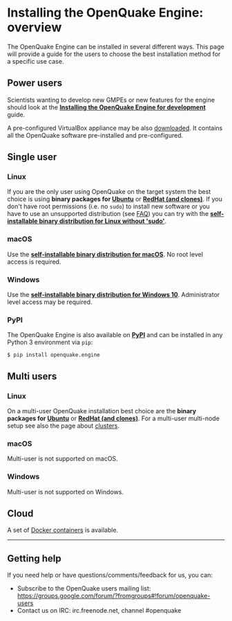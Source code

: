 # Installing the OpenQuake Engine: overview

The OpenQuake Engine can be installed in several different ways. This page will provide a guide for the users to choose the best installation method for a specific use case.

## Power users

Scientists wanting to develop new GMPEs or new features for the engine should look at the **[Installing the OpenQuake Engine for development](development.md)** guide.

A pre-configured VirtualBox appliance may be also [downloaded](https://downloads.openquake.org/ova/stable/). It contains all the OpenQuake software pre-installed and pre-configured.

## Single user

### Linux

If you are the only user using OpenQuake on the target system the best choice is using **binary packages for [Ubuntu](ubuntu.md)** or **[RedHat (and clones)](rhel.md)**.
If you don't have root permissions (i.e. no `sudo`) to install new software or you have to use an unsupported distribution (see [FAQ](faq.md#unsupported-operating-systems)) you can try with the **[self-installable binary distribution for Linux without 'sudo'](linux-generic.md)**.

### macOS

Use the **[self-installable binary distribution for macOS](macos.md)**. No root level access is required.

### Windows

Use the **[self-installable binary distribution for Windows 10](windows.md)**. Administrator level access may be required.

### PyPI

The OpenQuake Engine is also available on **[PyPI](https://pypi.python.org/pypi/openquake.engine)** and can be installed in any Python 3 environment via `pip`:

```
$ pip install openquake.engine
```

## Multi users

### Linux

On a multi-user OpenQuake installation best choice are the **binary packages for [Ubuntu](ubuntu.md)** or **[RedHat (and clones)](rhel.md)**.
For a multi-user multi-node setup see also the page about [clusters](cluster.md).

### macOS

Multi-user is not supported on macOS.

### Windows

Multi-user is not supported on Windows.

## Cloud

A set of [Docker containers](docker.md) is available.

***

## Getting help
If you need help or have questions/comments/feedback for us, you can:
  * Subscribe to the OpenQuake users mailing list: https://groups.google.com/forum/?fromgroups#!forum/openquake-users
  * Contact us on IRC: irc.freenode.net, channel #openquake
